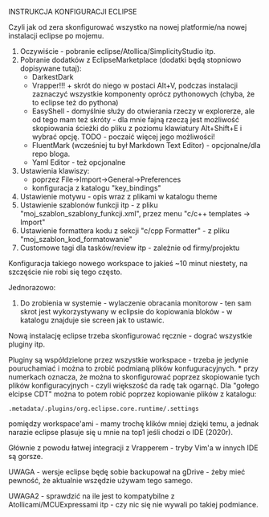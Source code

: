 INSTRUKCJA KONFIGURACJI ECLIPSE

Czyli jak od zera skonfigurować wszystko na nowej platformie/na nowej instalacji eclipse po mojemu.

1. Oczywiście - pobranie eclipse/Atollica/SimplicityStudio itp.
2. Pobranie dodatków z EclipseMarketplace (dodatki będą stopniowo dopisywane tutaj):
	- DarkestDark
	- Vrapper!!! + skrót do niego w postaci Alt+V, podczas instalacji zaznaczyć wszystkie komponenty oprócz pythonowych (chyba, że to eclipse też do pythona)
	- EasyShell  - domyślnie służy do otwierania rzeczy w explorerze, ale od tego mam też skróty - dla mnie fajną rzeczą jest możliwość skopiowania ścieżki do pliku z poziomu klawiatury Alt+Shift+E i wybrać opcję. TODO - poczaić więcej jego możliwości!
	- FluentMark (wcześniej tu był Markdown Text Editor) - opcjonalne/dla repo bloga.
	- Yaml Editor - też opcjonalne
3. Ustawienia klawiszy:
	- poprzez File->Import->General->Preferences
	- konfiguracja z katalogu "key_bindings"
4. Ustawienie motywu - opis wraz z plikami w katalogu theme
5. Ustawienie szablonów funkcji itp - z pliku "moj_szablon_szablony_funkcji.xml", przez menu "c/c++ templates -> Import"
6. Ustawienie formattera kodu z sekcji "c/cpp Formatter" - z pliku "moj_szablon_kod_formatowanie"
7. Customowe tagi dla tasków/review itp - zależnie od firmy/projektu

Konfiguracja takiego nowego workspace to jakieś ~10 minut niestety, na szczęście nie robi się tego często.

Jednorazowo:

1. Do zrobienia w systemie - wylaczenie obracania monitorow - ten sam skrot jest wykorzystywany w eclipsie do kopiowania bloków - w katalogu znajduje sie screen jak to ustawic.

Nową instalację eclipse trzeba skonfigurować ręcznie - dograć wszystkie pluginy itp.

Pluginy są współdzielone przez wszystkie workspace - trzeba je jedynie pouruchamiać i można to zrobić podmianą plików konfuguracyjnych.
\* przy numerkach oznacza, że można to skonfigurować poprzez skopiowanie tych plików konfiguracyjnych - czyli większość da radę tak ogarnąć.
Dla "gołego elcipse CDT" można to potem robić poprzez kopiowanie plików z katalogu:
```
.metadata/.plugins/org.eclipse.core.runtime/.settings 
```
pomiędzy workspace'ami - mamy trochę klików mniej dzięki temu, a jednak narazie eclipse plasuje się u mnie na top1 jeśli chodzi o IDE (2020r).

Głównie z powodu łatwej integracji z Vrapperem - tryby Vim'a w innych IDE są gorsze.

UWAGA - wersje eclipse będę sobie backupował na gDrive - żeby mieć pewność, że aktualnie wszędzie używam tego samego.

UWAGA2 - sprawdzić na ile jest to kompatybilne z Atollicami/MCUExpressami itp - czy nic się nie wywali po takiej podmiance.
